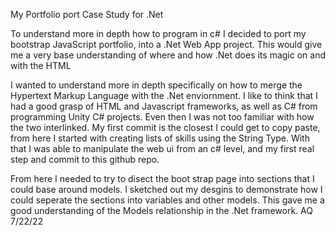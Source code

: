 My Portfolio port Case Study for .Net

To understand more in depth how to program in c# I decided to port my bootstrap JavaScript portfolio, into a .Net Web App project.
This would give me a very base understanding of where and how .Net does its magic on and with the HTML   

I wanted to understand more in depth specifically on how to merge the Hypertext Markup Language with the .Net enviornment. 
I like to think that I had a good grasp of HTML and Javascript frameworks, as well as C# from programming Unity C# projects. Even then
I was not too familiar with how the two interlinked. My first commit is the closest I could get to copy paste, from here 
I started  with creating lists of skills using the String Type. With that I was able 
to manipulate the web ui from an c# level, and my first real step and commit to this github repo. 

From here I needed to try to disect the boot strap page into sections that I could base around models. I sketched out my desgins
to demonstrate how I could seperate the sections into variables and other models. This gave me a good understanding of the Models 
relationship in the .Net framework. AQ 7/22/22
